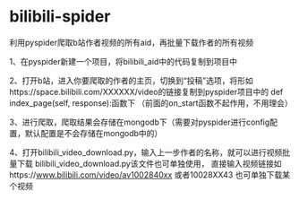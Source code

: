 # bilibili-spider
利用pyspider爬取b站作者视频的所有aid，再批量下载作者的所有视频


1、在pyspider新建一个项目，将bilibili_aid中的代码复制到项目中

2、打开b站，进入你要爬取的作者的主页，切换到“投稿”选项，将形如https://space.bilibili.com/XXXXXX/video的链接复制到pyspider项目中的
def index_page(self, response):函数下 （前面的on_start函数不起作用，不用理会）

3、进行爬取，爬取结果会存储在mongodb下（需要对pyspider进行config配置，默认配置是不会存储在mongodb中的）

4、打开bilibili_video_download.py，输入上一步作者的名称，就可以进行视频批量下载 bilibili_video_download.py该文件也可单独使用，
直接输入视频链接如https://www.bilibili.com/video/av1002840xx 或者10028XX43 也可单独下载某个视频
